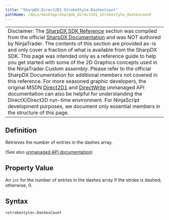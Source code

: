 ```yaml
---
title: "SharpDX.Direct2D1.StrokeStyle.DashesCount"
pathName: /docs/desktop/sharpdx_direct2d1_strokestyle_dashescount
---
```


|  |
| --- |
| Disclaimer: The [SharpDX SDK Reference](/docs/desktop/sharpdx_sdk_reference) section was compiled from the official [SharpDX Documentation](http://sharpdx.org/) and was NOT authored by NinjaTrader. The contents of this section are provided as-is and only cover a fraction of what is available from the SharpDX SDK. This page was intended only as a reference guide to help you get started with some of the 2D Graphics concepts used in the NinjaTrader.Custom assembly. Please refer to the official SharpDX Documentation for additional members not covered in this reference. For more seasoned graphic developers, the original MSDN [Direct2D1](https://msdn.microsoft.com/en-us/library/windows/desktop/dd370990.aspx) and [DirectWrite](https://msdn.microsoft.com/en-us/library/windows/desktop/dd368038.aspx) unmanaged API documentation can also be helpful for understanding the DirectX/Direct2D run-time environment. For NinjaScript development purposes, we document only essential members in the structure of this page. |

## Definition

Retrieves the number of entries in the dashes array.

(See also [unmanaged API documentation](https://msdn.microsoft.com/en-us/library/dd372232.aspx))

## Property Value

An `int` for the number of entries in the dashes array if the stroke is dashed; otherwise, 0.

## Syntax

`<strokestyle>.DashesCount`

